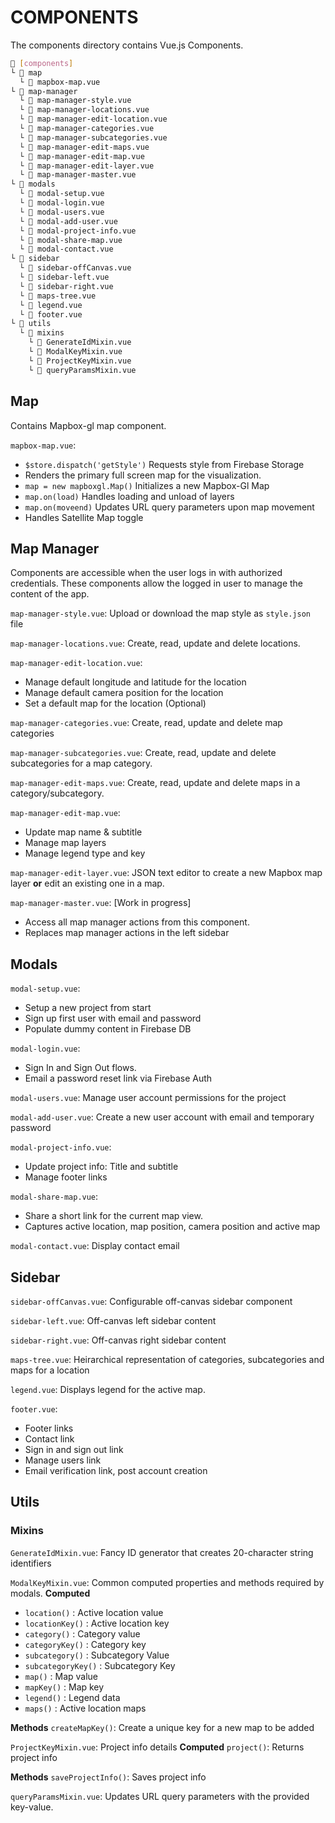 # COMPONENTS

The components directory contains Vue.js Components.

```sh
📂 [components]
└ 📂 map
  └ 📄 mapbox-map.vue
└ 📂 map-manager
  └ 📄 map-manager-style.vue
  └ 📄 map-manager-locations.vue
  └ 📄 map-manager-edit-location.vue
  └ 📄 map-manager-categories.vue
  └ 📄 map-manager-subcategories.vue
  └ 📄 map-manager-edit-maps.vue
  └ 📄 map-manager-edit-map.vue
  └ 📄 map-manager-edit-layer.vue
  └ 📄 map-manager-master.vue
└ 📂 modals
  └ 📄 modal-setup.vue
  └ 📄 modal-login.vue
  └ 📄 modal-users.vue
  └ 📄 modal-add-user.vue
  └ 📄 modal-project-info.vue
  └ 📄 modal-share-map.vue
  └ 📄 modal-contact.vue
└ 📂 sidebar
  └ 📄 sidebar-offCanvas.vue
  └ 📄 sidebar-left.vue
  └ 📄 sidebar-right.vue
  └ 📄 maps-tree.vue
  └ 📄 legend.vue
  └ 📄 footer.vue
└ 📂 utils
  └ 📂 mixins
    └ 📄 GenerateIdMixin.vue
    └ 📄 ModalKeyMixin.vue
    └ 📄 ProjectKeyMixin.vue
    └ 📄 queryParamsMixin.vue
```

## Map
Contains Mapbox-gl map component.

`mapbox-map.vue`:
- `$store.dispatch('getStyle')` Requests style from Firebase Storage
- Renders the primary full screen map for the visualization.
- `map = new mapboxgl.Map()` Initializes a new Mapbox-Gl Map 
- `map.on(load)` Handles loading and unload of layers 
- `map.on(moveend)` Updates URL query parameters upon map movement 
- Handles Satellite Map toggle

## Map Manager
Components are accessible when the user logs in with authorized credentials. These components allow the logged in user to manage the content of the app.

`map-manager-style.vue`:
Upload or download the map style as `style.json` file

`map-manager-locations.vue`:
Create, read, update and delete locations.

`map-manager-edit-location.vue`: 
- Manage default longitude and latitude for the location
- Manage default camera position for the location
- Set a default map for the location (Optional)

`map-manager-categories.vue`: 
Create, read, update and delete map categories

`map-manager-subcategories.vue`:
Create, read, update and delete subcategories for a map category.

`map-manager-edit-maps.vue`:
Create, read, update and delete maps in a category/subcategory.

`map-manager-edit-map.vue`: 
- Update map name & subtitle
- Manage map layers
- Manage legend type and key

`map-manager-edit-layer.vue`: 
JSON text editor to create a new Mapbox map layer **or** edit an existing one in a map.

`map-manager-master.vue`:
[Work in progress]
- Access all map manager actions from this component.
- Replaces map manager actions in the left sidebar

## Modals
`modal-setup.vue`:
- Setup a new project from start
- Sign up first user with email and password
- Populate dummy content in Firebase DB

`modal-login.vue`:
- Sign In and Sign Out flows.
- Email a password reset link via Firebase Auth

`modal-users.vue`:
Manage user account permissions for the project

`modal-add-user.vue`:
Create a new user account with email and temporary password

`modal-project-info.vue`:
- Update project info: Title and subtitle
- Manage footer links

`modal-share-map.vue`:
- Share a short link for the current map view.
- Captures active location, map position, camera position and active map

`modal-contact.vue`:
Display contact email

## Sidebar
`sidebar-offCanvas.vue`:
Configurable off-canvas sidebar component

`sidebar-left.vue`:
Off-canvas left sidebar content

`sidebar-right.vue`:
Off-canvas right sidebar content

`maps-tree.vue`:
Heirarchical representation of categories, subcategories and maps for a location

`legend.vue`:
Displays legend for the active map.

`footer.vue`:
- Footer links
- Contact link
- Sign in and sign out link
- Manage users link
- Email verification link, post account creation

## Utils
### Mixins
`GenerateIdMixin.vue`:
Fancy ID generator that creates 20-character string identifiers

`ModalKeyMixin.vue`: Common computed properties and methods required by modals.
**Computed**
- `location()` : Active location value
- `locationKey()` : Active location key
- `category()` : Category value
- `categoryKey()` : Category key
- `subcategory()` : Subcategory Value
- `subcategoryKey()` : Subcategory Key
- `map()` : Map value
- `mapKey()` : Map key
- `legend()` : Legend data
- `maps()` : Active location maps

**Methods**
`createMapKey()`: Create a unique key for a new map to be added

`ProjectKeyMixin.vue`: Project info details
**Computed**
`project()`: Returns project info

**Methods**
`saveProjectInfo()`: Saves project info

`queryParamsMixin.vue`: Updates URL query parameters with the provided key-value.